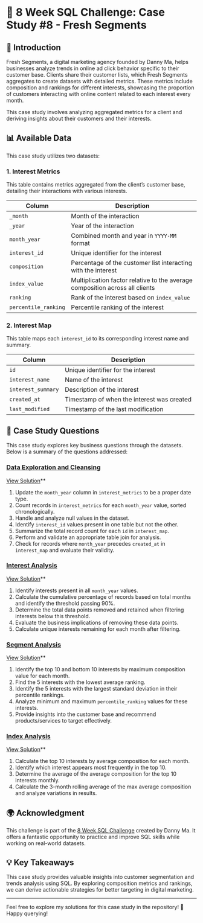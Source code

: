 # 🔧 8 Week SQL Challenge: Case Study #8 - Fresh Segments

## 🔎 Introduction
Fresh Segments, a digital marketing agency founded by Danny Ma, helps businesses analyze trends in online ad click behavior specific to their customer base. Clients share their customer lists, which Fresh Segments aggregates to create datasets with detailed metrics. These metrics include composition and rankings for different interests, showcasing the proportion of customers interacting with online content related to each interest every month.



This case study involves analyzing aggregated metrics for a client and deriving insights about their customers and their interests.

## 📊 Available Data
This case study utilizes two datasets:

### **1. Interest Metrics**
This table contains metrics aggregated from the client’s customer base, detailing their interactions with various interests.

| Column              | Description                                                                 |
|---------------------|-----------------------------------------------------------------------------|
| `_month`            | Month of the interaction                                                   |
| `_year`             | Year of the interaction                                                    |
| `month_year`        | Combined month and year in `YYYY-MM` format                                |
| `interest_id`       | Unique identifier for the interest                                         |
| `composition`       | Percentage of the customer list interacting with the interest              |
| `index_value`       | Multiplication factor relative to the average composition across all clients |
| `ranking`           | Rank of the interest based on `index_value`                               |
| `percentile_ranking`| Percentile ranking of the interest                                         |

### **2. Interest Map**
This table maps each `interest_id` to its corresponding interest name and summary.

| Column           | Description                                         |
|------------------|-----------------------------------------------------|
| `id`             | Unique identifier for the interest                 |
| `interest_name`  | Name of the interest                                |
| `interest_summary` | Description of the interest                        |
| `created_at`     | Timestamp of when the interest was created          |
| `last_modified`  | Timestamp of the last modification                  |

## 🎨 Case Study Questions
This case study explores key business questions through the datasets. Below is a summary of the questions addressed:

### **[Data Exploration and Cleansing](https://github.com/prachiy5/8-Week-SQL-Challenge/tree/main/Case%20Study%20%238:%20Fresh%20Segments/Data%20Exploration%20and%20Cleaning)**

[View Solution](https://github.com/prachiy5/8-Week-SQL-Challenge/tree/main/Case%20Study%20%238:%20Fresh%20Segments/Data%20Exploration%20and%20Cleaning)**
1. Update the `month_year` column in `interest_metrics` to be a proper date type.
2. Count records in `interest_metrics` for each `month_year` value, sorted chronologically.
3. Handle and analyze null values in the dataset.
4. Identify `interest_id` values present in one table but not the other.
5. Summarize the total record count for each `id` in `interest_map`.
6. Perform and validate an appropriate table join for analysis.
7. Check for records where `month_year` precedes `created_at` in `interest_map` and evaluate their validity.

### **[Interest Analysis](https://github.com/prachiy5/8-Week-SQL-Challenge/tree/main/Case%20Study%20%238%3A%20Fresh%20Segments/Interest%20Analysis)**

[View Solution](https://github.com/prachiy5/8-Week-SQL-Challenge/tree/main/Case%20Study%20%238%3A%20Fresh%20Segments/Interest%20Analysis)**
1. Identify interests present in all `month_year` values.
2. Calculate the cumulative percentage of records based on total months and identify the threshold passing 90%.
3. Determine the total data points removed and retained when filtering interests below this threshold.
4. Evaluate the business implications of removing these data points.
5. Calculate unique interests remaining for each month after filtering.

### **[Segment Analysis](https://github.com/prachiy5/8-Week-SQL-Challenge/tree/main/Case%20Study%20%238%3A%20Fresh%20Segments/Segment%20Analysis)**

[View Solution](https://github.com/prachiy5/8-Week-SQL-Challenge/tree/main/Case%20Study%20%238%3A%20Fresh%20Segments/Segment%20Analysis)**
1. Identify the top 10 and bottom 10 interests by maximum composition value for each month.
2. Find the 5 interests with the lowest average ranking.
3. Identify the 5 interests with the largest standard deviation in their percentile rankings.
4. Analyze minimum and maximum `percentile_ranking` values for these interests.
5. Provide insights into the customer base and recommend products/services to target effectively.

### **[Index Analysis](https://github.com/prachiy5/8-Week-SQL-Challenge/tree/main/Case%20Study%20%238%3A%20Fresh%20Segments/Index%20Analysis)**

[View Solution](https://github.com/prachiy5/8-Week-SQL-Challenge/tree/main/Case%20Study%20%238%3A%20Fresh%20Segments/Index%20Analysis)**
1. Calculate the top 10 interests by average composition for each month.
2. Identify which interest appears most frequently in the top 10.
3. Determine the average of the average composition for the top 10 interests monthly.
4. Calculate the 3-month rolling average of the max average composition and analyze variations in results.

## 🌍 Acknowledgment
This challenge is part of the [8 Week SQL Challenge](https://8weeksqlchallenge.com/case-study-8/) created by Danny Ma. It offers a fantastic opportunity to practice and improve SQL skills while working on real-world datasets.

## 💡 Key Takeaways
This case study provides valuable insights into customer segmentation and trends analysis using SQL. By exploring composition metrics and rankings, we can derive actionable strategies for better targeting in digital marketing.

---

Feel free to explore my solutions for this case study in the repository! 🚀 Happy querying!
